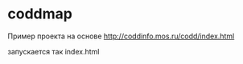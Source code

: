 # coddmap
Пример проекта на основе  http://coddinfo.mos.ru/codd/index.html

запускается так index.html
